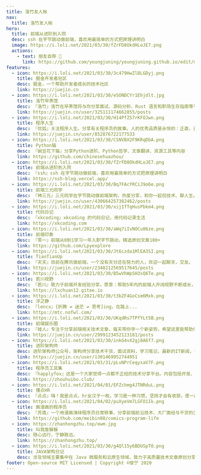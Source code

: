 ```yaml
---
title: 洛竹友人帐
nav:
  title: 洛竹友人帐
hero:
  title: 前端从进阶到入院
  desc: ssh 在字节跳动做前端，喜欢用最简单的方式把原理讲明白
  image: https://i.loli.net/2021/03/30/fZrFD8OkdHLoJE7.png
  actions:
    - text: 朋友自荐 🤝
      link: https://github.com/youngjuning/youngjuning.github.io/edit/main/docs/friends/index.md
features:
  - icon: https://i.loli.net/2021/03/30/3c479HwZlBLGDyj.png
    title: 掘金开发者社区
    desc: 掘金，一个帮助开发者成长的技术社区
    link: https://juejin.cn
  - icon: https://i.loli.net/2021/03/30/eSONDCYr1Ehjdlt.jpg
    title: 洛竹早茶馆
    desc: 『洛竹』洛竹在早茶馆将与你分享面试、源码分析、Rust 语言和职场生存指南等干货。
    link: https://juejin.cn/user/325111174662855/posts
  - icon: https://i.loli.net/2021/03/30/H14PfZS7rKFOJwn.png
    title: 程序人生
    desc: 『优弧』关注程序人生。分享有关程序员的故事。人的优秀品质是永恒的：正直，勇敢，独立，充满爱心。
    link: https://juejin.cn/user/852876722177533
  - icon: https://i.loli.net/2021/03/30/CSNVBX2F9KRqDbA.png
    title: Python猫
    desc: 『豌豆花下猫』分享Python进阶、Python哲学、文章翻译、资源工具等内容
    link: https://github.com/chinesehuazhou/
  - icon: https://i.loli.net/2021/03/30/fZrFD8OkdHLoJE7.png
    title: 前端从进阶到入院
    desc: 『ssh』ssh 在字节跳动做前端，喜欢用最简单的方式把原理讲明白
    link: https://ssh-blog.vercel.app/
  - icon: https://i.loli.net/2021/03/30/Bq7FAcYRCiJ9o6e.png
    title: 前端三元同学
    desc: 『神三元』三元同学在字节跳动做前端架构，热爱分享，和你一起侃技术、聊人生。
    link: https://juejin.cn/user/430664257382462/posts
  - icon: https://i.loli.net/2021/03/30/xijIfTqHusPbkm4.png
    title: 代码日记
    desc: 『xkcoding』xkcoding 的代码日记，用代码记录生活
    link: https://xkcoding.com
  - icon: https://i.loli.net/2021/03/30/aWq7iIvNOCu86ze.png
    title: 前端印象
    desc: 『零一』前端从0到1学习一年入职字节跳动，精选原创文章100+
    link: https://github.com/Lpyexplore
  - icon: https://i.loli.net/2021/03/30/Jt6czda1MlEA3SI.png
    title: TianTianUp
    desc: 『天天』目前在腾讯做前端，一个没有天分还在努力的人，欢迎一起聊天，交友。
    link: https://juejin.cn/user/2348212569517645/posts
  - icon: https://i.loli.net/2021/03/30/B5wVhWpSH3sQ6Te.png
    title: 若川视野
    desc: 『若川』致力于前端开发经验分享。愿景：帮助5年内的前端人开阔视野不断成长，走在前列。
    link: https://lxchuan12.gitee.io
  - icon: https://i.loli.net/2021/03/30/t3bZF4GoCsm6Mxk.png
    title: 浮之静
    desc: 『lencx』{折腾 ⇌ 迷茫 ⇌ 思考]ing，在路上...
    link: https://mtc.nofwl.com/
  - icon: https://i.loli.net/2021/03/30/UKqdRs7TPfYLt5B.png
    title: 前端娱乐圈
    desc: 『蛙人』专注于分享前端相关技术文章，每天带你学一个新姿势，希望这里能帮助你成长
    link: https://juejin.cn/user/2999123452123181/posts
  - icon: https://i.loli.net/2021/03/30/inkG4vX2gj8A6f7.png
    title: 进阶架构师
    desc: 进阶架构师公众号，架构师分享技术干货，面试资料，学习笔记，最新的IT新闻，让你能够轻松进阶架构师，走入架构圈！
    link: https://juejin.cn/user/1301469952744951
  - icon: https://i.loli.net/2021/03/31/pLvNPrCeqysaV7F.png
    title: 程序员工具集
    desc: 『happlyfox』这是一个大家觉得一点都不正经的技术分享平台。内容包括开发、工具、开源项目、管理、面试、行业动态等，我们将定期为您推送有趣的文章。
    link: https://zhouhuibo.club/
  - icon: https://i.loli.net/2021/04/01/EFZchmg4JTNRduL.png
    title: 懂点HR
    desc: 『点点』嗨！我是点点，hr女汉子一枚。学习是一种习惯，坚持才会有收获。愿一起每天进步一点点，期接更好的我们。
  - icon: https://i.loli.net/2021/04/02/puXyeVm7LGFO1Ik.png
    title: 画漫画的程序员
    desc: 『苏南』一个用漫画演绎程序员日常轶事、分享前端前沿技术、大厂面经与干货的公众号
    link: https://github.com/meibin08/comics-program-life
  - icon: https://zhanhongzhu.top/ewm.jpg
    title: 叫我詹躲躲
    desc: 随心远行，宁静致远。
    link: https://zhanhongzhu.top/
  - icon: https://i.loli.net/2021/03/30/g4Ql15y6BDUSpTO.png
    title: JAVA架构日记
    desc: 涉及领域主要集中在 Java 微服务和云原生领域，致力于高质量技术文章原创分享，拒绝水文、软文。
footer: Open-source MIT Licensed | Copyright ©俊宁 2020
---
```

